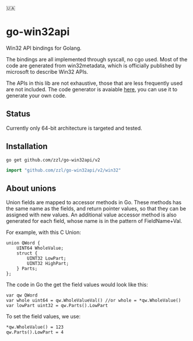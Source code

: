 :ukraine:

# go-win32api

Win32 API bindings for Golang. 

The bindings are all implemented through syscall, no cgo used.
Most of the code are generated from win32metadata, which is officially published by microsoft to describe Win32 APIs.

The APIs in this lib are not exhaustive, those that are less frequently used are not included.
The code generator is avaiable [here](https://github.com/zzl/go-win32api-gen), you can use it to generate your own code.


## Status
Currently only 64-bit architecture is targeted and tested.

## Installation
```
go get github.com/zzl/go-win32api/v2
```
```go
import "github.com/zzl/go-win32api/v2/win32"
```

## About unions
Union fields are mapped to accessor methods in Go. These methods has the same name as the fields, and return pointer values, so that they can be assigned with new values. 
An additional value accessor method is also generated for each field, whose name is in the pattern of FieldName+Val.

For example, with this C Union:
```
union QWord {
    UINT64 WholeValue;
    struct {
        UINT32 LowPart;
        UINT32 HighPart;
    } Parts;
};
```
The code in Go the get the field values would look like this:
```
var qw QWord
var whole uint64 = qw.WholeValueVal() //or whole = *qw.WholeValue()
var lowPart uint32 = qw.Parts().LowPart
```
To set the field values, we use:
```
*qw.WholeValue() = 123
qw.Parts().LowPart = 4
```
